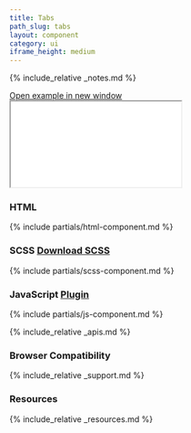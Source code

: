 ```yaml
---
title: Tabs
path_slug: tabs
layout: component
category: ui
iframe_height: medium
---
```


{% include_relative _notes.md %}

<div class="cf">
	<a href="{{ site.baseurl }}/component/{{ page.path_slug }}/example.html" target="_blank" class="example-link">Open example in new window</a>
</div><!--/.cf-->

<iframe {% if page.iframe_height %}class="h-{{ page.iframe_height }}"{% endif %} src="{{ site.baseurl}}/component/{{ page.path_slug }}/example.html"></iframe>

<h3>HTML</h3>

{% include partials/html-component.md %}

<h3>SCSS <span class="link"><a href="scss/component.scss" target="_blank">Download SCSS</a></span></h3>

{% include partials/scss-component.md %}

<h3>JavaScript <span class="link"><a href="https://github.com/10up/component-tabs/blob/master/src/tabs.js" target="_blank">Plugin</a></span></h3>

{% include partials/js-component.md %}

{% include_relative _apis.md %}

<h3>Browser Compatibility</h3>

{% include_relative _support.md %}

<h3>Resources</h3>

{% include_relative _resources.md %}
